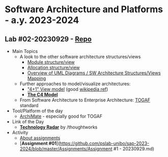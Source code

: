 # Software Architecture and Platforms - a.y. 2023-2024

## Lab #02-20230929 - [Repo](https://github.com/pslab-unibo/sap-2023-2024.git) 

- Main Topics
	- A look to the other software architecture structures/views
		- [Module structure/view](https://docs.google.com/document/d/1PsAoQMv4trzfSIwfQmKCBJkJ0bUiqaQHKGTzyMkWDuM/edit?usp=sharing)
		- [Allocation structure/view](https://docs.google.com/document/d/1yAUIURKJQyFNUQMwaxCG196h9Zj9wChyWsmCsVUITec/edit?usp=sharing)   
		- [Overview of UML Diagrams / SW Architecture Structures/Views Mapping
](https://docs.google.com/document/d/1jMrBDthHbVp2ngmdCZfxooe76mnV3En7efdcZV33w54/edit?usp=sharing) 
	- Further approaches to model/visualize architectures:
		- ["4+1" View model](https://arxiv.org/ftp/arxiv/papers/2006/2006.04975.pdf) (good [wikipedia ref](https://en.wikipedia.org/wiki/4%2B1_architectural_view_model))
		- **[The C4 Model](https://c4model.com/)**  
	- From Software Architecture to Enterprise Architecture: [TOGAF](https://www.opengroup.org/togaf) standard	
- Tool/Platform of the day
	- [ArchiMate](https://www.archimatetool.com/) - especially good for TOGAF
- Link of the Day
	- **[Technology Radar](https://www.thoughtworks.com/radar)** by /thoughtworks  
- Activity
	- [About assignments](https://github.com/pslab-unibo/sap-2023-2024/blob/master/Assignments/Assignment-desc.md) 
	- [**Assignment #01**](https://github.com/pslab-unibo/sap-2023-2024/blob/master/Assignments/Assignment #1 - 20230929.md)

 
	
	
	
		
		
		
		
